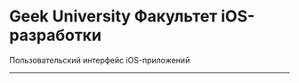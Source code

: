Geek University Факультет iOS-разработки
=====================
Пользовательский интерфейс iOS-приложений
***
